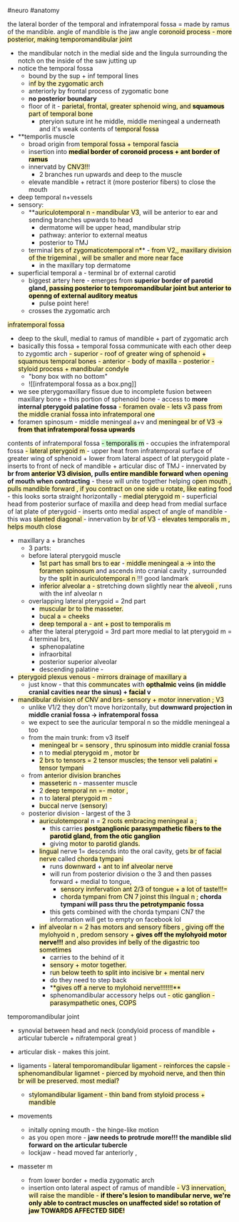 #neuro #anatomy 

the lateral border of the temporal and infratemporal fossa = made by ramus of the mandible. 
angle of mandible is the jaw angle 
<mark style="background: #FFF3A3A6;">coronoid process - more posterior, making temporomandibular joint</mark>
- the mandibular notch in the medial side and the lingula surrounding the notch on the inside of the saw jutting up 
- notice the temporal fossa
	- bound by the sup + inf temporal lines 
	- i<mark style="background: #FFF3A3A6;">nf by the zygomatic arch </mark>
	- anteriorly by frontal process of zygomatic bone 
	- **no posterior boundary**
	- floor of it - <mark style="background: #FFF3A3A6;">parietal, frontal, greater sphenoid wing, and **squamous** part of temporal bone </mark>
		- pteryion suture int he middle, middle meningeal a underneath and it's weak 
contents of t<mark style="background: #FFF3A3A6;">emporal fossa</mark>
- **temporlis muscle 
	- broad origin from<mark style="background: #FFF3A3A6;"> temporal fossa + temporal fascia</mark>
	- insertion into **<mark style="background: #FFF3A3A6;">medial border of coronoid process + ant border of ramus</mark>**
	- innervatd by <mark style="background: #FFF3A3A6;">CNV3!!</mark>!
		- 2 branches run upwards and deep to the muscle 
	- elevate mandible + retract it (more posterior fibers) to close the mouth 
- deep temporal n+vessels
- sensory:  
	- **a<mark style="background: #FFF3A3A6;">uriculotemporal n - mandibular V3</mark>, will be anterior to ear and sending branches upwards to head
		- dermatome will be upper head, mandibular strip
		- pathway: anterior to external meatus 
		- posterior to TMJ 
	- terminal <mark style="background: #FFF3A3A6;">brs of zygomaticotemporal n*</mark>* -<mark style="background: #FFF3A3A6;"> from V2,, maxillary division of the trigeminal , will be smaller and more near face</mark>
		- in the maxillary top dermatome 
- superficial temporal a - terminal br of external carotid 
	- biggest artery here - emerges from **superior border of parotid gland,<mark style="background: #FFF3A3A6;"> passing posterior to temporomandibular joint but anterior to openng of external auditory meatus</mark>**
		- pulse point here! 
	- crosses the zygomatic arch 

<mark style="background: #FFF3A3A6;">infratemporal fossa</mark>
- deep to the skull, medial to ramus of mandible + part of zygomatic arch 
- basically this fossa + temporal fossa communicate with each other deep to zygomtic arch 
<mark style="background: #FFF3A3A6;">- superior - roof of greater wing of sphenoid + squamous temporal bones</mark>
<mark style="background: #FFF3A3A6;">- anterior - body of maxilla </mark>
<mark style="background: #FFF3A3A6;">- posterior - styloid process + mandibular condyle </mark>
	- "bony box with no bottom"
	- ![[infratemporal fossa as a box.png]]
- we see pterygomaxillary fissue due to incomplete fusion between maxillary bone + this portion of sphenoid bone - access to **more internal pterygoid palatine fossa**
<mark style="background: #FFF3A3A6;">- foramen ovale - lets v3 pass from the middle cranial fossa into infratemporal one</mark>
- foramen spinosum - middle meningeal a+v and<mark style="background: #FFF3A3A6;"> meningeal br of V3 -> **from that infratemporal fossa upwards**</mark>


contents of infratemporal fossa
<mark style="background: #BBFABBA6;">- temporalis m</mark>
	- occupies the infratemporal fossa 
<mark style="background: #FFF3A3A6;">- lateral pterygoid m </mark>
	- upper heat from infratemporal surface of greater wing of sphenoid + lower from lateral aspect of lat pterygoid plate 
	- inserts to front of neck of mandible + articular disc of TMJ 
	- innervated by **br from <mark style="background: #FFF3A3A6;">anterior V3 division</mark>, pulls <mark style="background: #FFF3A3A6;">entire mandible forward</mark> when opening of mouth when contracting**
	- these will unite together helping o<mark style="background: #FFF3A3A6;">pen mouth , pulls mandible forward , if you contract on one side u rotate, like eating food </mark>
	- this looks sorta straight horizontally 
-<mark style="background: #FFF3A3A6;"> medial pterygoid m </mark>
	- superficial head from posterior surface of maxilla and deep head from medial surface of lat plate of pterygoid 
	- inserts onto medial aspect of angle of mandible
	- this was <mark style="background: #FFF3A3A6;">slanted diagonal </mark>
	- innervation by<mark style="background: #FFF3A3A6;"> br of V3</mark>
	- <mark style="background: #FFF3A3A6;">elevates temporalis m , helps mouth close </mark>
- maxillary a + branches
	- 3 parts:
	- before lateral pterygoid muscle
		- <mark style="background: #FFF3A3A6;">1st part has small brs to ear</mark>
		-<mark style="background: #FFF3A3A6;"> middle meningeal a -> into the foramen spinosum </mark>and ascends into cranial cavity , surrounded by the <mark style="background: #FFF3A3A6;">split in auriculotemporal n </mark>!!! good landmark 
		- i<mark style="background: #FFF3A3A6;">nferior alveolar a - s</mark>tretching down slightly near th<mark style="background: #FFF3A3A6;">e alveoli , </mark>runs with the inf alveolar n 
	- overlapping lateral pterygoid = 2nd part 
		- <mark style="background: #FFF3A3A6;">muscular br to the masseter. </mark>
		- b<mark style="background: #FFF3A3A6;">ucal a = cheeks </mark>
		- <mark style="background: #FFF3A3A6;">deep temporal a - ant + post to temporalis m </mark>
	- after the lateral pterygoid = 3rd part more medial to lat pterygoid m = 4 terminal brs, 
		- sphenopalatine
		- infraorbital
		- posterior superior alveolar 
		- descending palatine - 
- <mark style="background: #FFF3A3A6;">pterygoid plexus venous - mirrors drainage of maxillary a </mark>
	- just know - that this <mark style="background: #FFF3A3A6;">communcates</mark> with **<mark style="background: #FFF3A3A6;">opthalmic</mark> veins (in middle cranial cavities near the sinus) + <mark style="background: #FFF3A3A6;">facial</mark> v**
- <mark style="background: #FFF3A3A6;">mandibular division of CNV and brs- sensory + motor innervation ; V3</mark>
	- unlike V1/2 they don't move horizontally, but **downward projection in middle cranial fossa -> infratemporal fossa**
	- we expect to see the auricular temporal n so the middle meningeal a too 
	- from the main trunk: from v3 itself
		- <mark style="background: #FFF3A3A6;">meningeal br = sensory , thru spinosum into middle cranial fossa </mark>
		- n to <mark style="background: #FFF3A3A6;">medial pterygoid m , motor br </mark>
		- <mark style="background: #FFF3A3A6;">2 brs to tensors  = 2 tensor muscles; the tensor veli palatini + tensor tympani</mark> 
	- from <mark style="background: #FFF3A3A6;">anterior division  branches </mark>
		- <mark style="background: #FFF3A3A6;">masseteric</mark> n - massenter muscle 
		- 2<mark style="background: #FFF3A3A6;"> deep temporal nn =- motor , </mark>
		- n  to<mark style="background: #FFF3A3A6;"> lateral pterygoid m - </mark>
		- <mark style="background: #FFF3A3A6;">buccal</mark> nerve (<mark style="background: #FFF3A3A6;">sensory</mark>) 
	- posterior division - largest of the 3 
		- <mark style="background: #FFF3A3A6;">auriculotemporal</mark> n =<mark style="background: #FFF3A3A6;"> 2 roots embracing meningeal a ;</mark>
			- this carries <mark style="background: #FFF3A3A6;">**postganglionic parasympathetic fibers to the parotid gland, from the otic ganglion**</mark>
			- giving <mark style="background: #FFF3A3A6;">motor to parotid glands. </mark>
		- <mark style="background: #FFF3A3A6;">lingual</mark> nerve 1= descends into the oral cavity, gets<mark style="background: #FFF3A3A6;"> br of facial nerve </mark>called <mark style="background: #FFF3A3A6;">chorda tympani </mark>
			- runs <mark style="background: #FFF3A3A6;">downward</mark> +<mark style="background: #FFF3A3A6;"> ant to inf alveolar nerve</mark>
			- will run from posterior division o the 3 and then passes forward + medial to tongue, 
				- <mark style="background: #FFF3A3A6;">sensory innfervation ant 2/3 of tongue + a lot of taste!!!=</mark>
				- c<mark style="background: #FFF3A3A6;">horda tympani from CN 7 joinst this ilngual n ;</mark> **chorda tympani will pass thru the <mark style="background: #FFF3A3A6;">petrotympanic</mark> fossa**
			- this gets combined with the chorda tympani CN7
			the information will get to empty on facebook lol 
		- <mark style="background: #FFF3A3A6;">inf alveolar n = 2 has motors and sensory fibers , giving off the mylohyoid n , predom sensory + **gives off the mylohyoid motor nerve!!!** and also provides inf belly of the digastric too sometimes </mark>
			- carries to the behind of it 
			- <mark style="background: #FFF3A3A6;">sensory + motor together. </mark>
			- r<mark style="background: #FFF3A3A6;">un below teeth to split into incisive br + mental nerv</mark>
			- do they need to step back 
			- *<mark style="background: #FFF3A3A6;">*gives off a nerve to mylohoid nerve!!!!!!!**</mark>
			- sphenomandibular accessory helps out 
<mark style="background: #FFF3A3A6;">- otic ganglion - parasympathetic ones, COPS </mark>

 temporomandibular joint
 - synovial between head and neck (condyloid process of mandible + articular tubercle + nifratemporal great )
 - articular disk - makes this joint. 
 - ligaments
<mark style="background: #FFF3A3A6;">	 - lateral temporomandibular ligament - reinforces the capsle </mark>
<mark style="background: #FFF3A3A6;">	 - sphenomandibular ligamnet - pierced by myohoid nerve, and then thin br will be preserved. most medial? </mark>
	 - s<mark style="background: #FFF3A3A6;">tylomandibular ligament - thin band from styloid process + mandible </mark>
- movements
	- initally opning mouth - the hinge-like motion
	- as you open more - **jaw needs to protrude more!!! the mandible slid forward on the articular tubercle**
	- lockjaw - head moved far anteriorly , 

- masseter m 
	- from lower border + media zygomatic arch 
	- insertion onto lateral aspect of ramus of mandible 
<mark style="background: #FFF3A3A6;">	- V3 innervation, will raise the mandible </mark>
<mark style="background: #FFF3A3A6;">	- **if there's lesion to mandibular nerve, we're only able to contract muscles on unaffected side! so rotation of jaw TOWARDS AFFECTED SIDE!**</mark>
